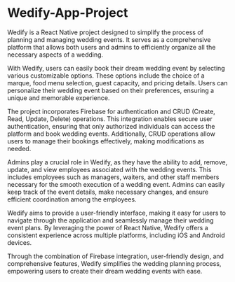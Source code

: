 # Wedify-App-Project
 Wedify is a React Native project designed to simplify the process of planning and managing wedding events. It serves as a comprehensive platform that allows both users and admins to efficiently organize all the necessary aspects of a wedding.

With Wedify, users can easily book their dream wedding event by selecting various customizable options. These options include the choice of a marque, food menu selection, guest capacity, and pricing details. Users can personalize their wedding event based on their preferences, ensuring a unique and memorable experience.

The project incorporates Firebase for authentication and CRUD (Create, Read, Update, Delete) operations. This integration enables secure user authentication, ensuring that only authorized individuals can access the platform and book wedding events. Additionally, CRUD operations allow users to manage their bookings effectively, making modifications as needed.

Admins play a crucial role in Wedify, as they have the ability to add, remove, update, and view employees associated with the wedding events. This includes employees such as managers, waiters, and other staff members necessary for the smooth execution of a wedding event. Admins can easily keep track of the event details, make necessary changes, and ensure efficient coordination among the employees.

Wedify aims to provide a user-friendly interface, making it easy for users to navigate through the application and seamlessly manage their wedding event plans. By leveraging the power of React Native, Wedify offers a consistent experience across multiple platforms, including iOS and Android devices.

Through the combination of Firebase integration, user-friendly design, and comprehensive features, Wedify simplifies the wedding planning process, empowering users to create their dream wedding events with ease.
